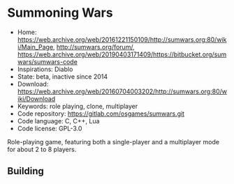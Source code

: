 # Summoning Wars

- Home: https://web.archive.org/web/20161221150109/http://sumwars.org:80/wiki/Main_Page, http://sumwars.org/forum/, https://web.archive.org/web/20190403171409/https://bitbucket.org/sumwars/sumwars-code
- Inspirations: Diablo
- State: beta, inactive since 2014
- Download: https://web.archive.org/web/20160704003202/http://sumwars.org:80/wiki/Download
- Keywords: role playing, clone, multiplayer
- Code repository: https://gitlab.com/osgames/sumwars.git
- Code language: C, C++, Lua
- Code license: GPL-3.0

Role-playing game, featuring both a single-player and a multiplayer mode for about 2 to 8 players.

## Building
